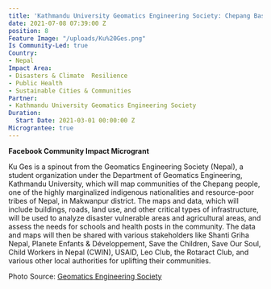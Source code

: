 ```yaml
---
title: 'Kathmandu University Geomatics Engineering Society: Chepang Basti Mapping'
date: 2021-07-08 07:39:00 Z
position: 8
Feature Image: "/uploads/Ku%20Ges.png"
Is Community-Led: true
Country:
- Nepal
Impact Area:
- Disasters & Climate  Resilience
- Public Health
- Sustainable Cities & Communities
Partner:
- Kathmandu University Geomatics Engineering Society
Duration:
  Start Date: 2021-03-01 00:00:00 Z
Micrograntee: true
---
```


**Facebook Community Impact Microgrant**

Ku Ges is a spinout from the Geomatics Engineering Society (Nepal), a student organization under the Department of Geomatics Engineering, Kathmandu University, which will map communities of the Chepang people, one of the highly marginalized indigenous nationalities and resource-poor tribes of Nepal, in Makwanpur district. The maps and data, which will include buildings, roads, land use, and other critical types of infrastructure, will be used to analyze disaster vulnerable areas and agricultural areas, and assess the needs for schools and health posts in the community. The data and maps will then be shared with various stakeholders like Shanti Griha Nepal, Planete Enfants & Développement, Save the Children, Save Our Soul, Child Workers in Nepal (CWIN), USAID, Leo Club, the Rotaract Club, and various other local authorities for uplifting their communities.

Photo Source: [Geomatics Engineering Society](http://ges.ku.edu.np/)